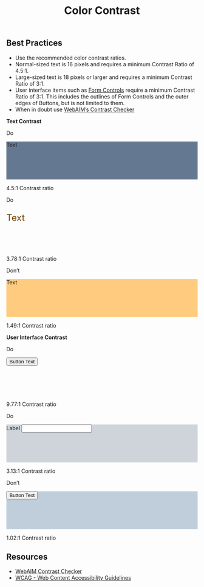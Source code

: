 ﻿---
title: Color Contrast
summary: Color Contrast is the contrast ratio between colors.
tags: color, contrast
layout: guide
eleventyNavigation:
  key: Color Contrast
  parent: Accessibility
  order: 3
  excerpt: Color Contrast is the contrast ratio between two colors.
  img: /img/illustrations/illus-color-contrast.svg
---

## Best Practices

- Use the recommended color contrast ratios.
- Normal-sized text is 16 pixels and requires a minimum Contrast Ratio of 4.5:1.
- Large-sized text is 18 pixels or larger and requires a minimum Contrast Ratio of 3:1.
- User interface items such as [Form Controls](/form-controls/) require a minimum Contrast Ratio of 3:1. This includes the outlines of Form Controls and the outer edges of Buttons, but is not limited to them.
- When in doubt use <a href="https://webaim.org/resources/contrastchecker/" target="_blank">WebAIM’s Contrast Checker</a>

**Text Contrast**

<div class="row">
  <div class="col-12 col-md-6 col-lg-4">
    <div class="card border-0">
      <div class="card-header rounded-top border-0 py-2 bg-success">
        <p class="mb-0 text-white">
          <span class="fas fa-check"></span> Do
        </p>
      </div>
      <div class="card-body d-flex flex-column justify-content-center align-items-center text-white" style="height: 100px; background-color: #657892!important;">
        <p class="mb-0 text-center">Text</p>
      </div>
      <div class="card-body">
        <p class="mb-0 font-weight-bold"><span class="fas fa-check text-success"></span> 4.5:1 Contrast ratio</p>
      </div>
    </div>
  </div>
  <div class="col-12 col-md-6 col-lg-4">
    <div class="card border-0">
      <div class="card-header rounded-top border-0 py-2 bg-success">
        <p class="mb-0 text-white">
          <span class="fas fa-check"></span> Do
        </p>
      </div>
      <div class="card-body d-flex flex-column justify-content-center align-items-center bg-secondary text-white" style="height: 100px; font-size: 24px; color: #734500!important;">
        <p class="mb-0 text-center text-secondary-90">Text</p>
      </div>
      <div class="card-body">
        <p class="mb-0 font-weight-bold"><span class="fas fa-check text-success"></span> 3.78:1 Contrast ratio</p>
      </div>
    </div>
  </div>
  <div class="col-12 col-md-6 col-lg-4">
    <div class="card border-0">
      <div class="card-header rounded-top border-0 py-2 bg-danger">
        <p class="mb-0 text-white">
          <span class="fas fa-times"></span> Don’t
        </p>
      </div>
      <div class="card-body d-flex flex-column justify-content-center align-items-center bg-black text-white" style="height: 100px; background-color: #FECB7F!important;">
        <p class="mb-0 text-center">Text</p>
      </div>
      <div class="card-body">
        <p class="mb-0 font-weight-bold"><span class="fas fa-times text-danger"></span> 1.49:1 Contrast ratio</p>
      </div>
    </div>
  </div>
</div>

**User Interface Contrast**

<div class="row">
  <div class="col-12 col-md-6 col-lg-4">
    <div class="card border-0">
      <div class="card-header rounded-top border-0 py-2 bg-success">
        <p class="mb-0 text-white">
          <span class="fas fa-check"></span> Do
        </p>
      </div>
      <div class="card-body d-flex flex-column justify-content-center align-items-center bg-black text-white" style="height: 100px;">
        <p class="mb-0 text-center">
          <button type="button" class="btn btn-secondary">Button Text</button>
        </p>
      </div>
      <div class="card-body">
        <p class="mb-0 font-weight-bold"><span class="fas fa-check text-success"></span> 9.77:1 Contrast ratio</p>
      </div>
    </div>
  </div>
  <div class="col-12 col-md-6 col-lg-4">
    <div class="card border-0">
      <div class="card-header rounded-top border-0 py-2 bg-success">
        <p class="mb-0 text-white">
          <span class="fas fa-check"></span> Do
        </p>
      </div>
      <div class="card-body d-flex flex-column justify-content-center align-items-center bg-black" style="height: 100px; background-color: #CED4DA!important;">
        <div class="form-group mb-0">
          <label for="colorTest1" class="label">
            <span class="fas fa-asterisk text-danger"></span>
            Label</label>
          <input id="colorTest1" type="text" class="form-control">
        </div>
      </div>
      <div class="card-body">
        <p class="mb-0 font-weight-bold"><span class="fas fa-check text-success"></span> 3.13:1 Contrast ratio</p>
      </div>
    </div>
  </div>
  <div class="col-12 col-md-6 col-lg-4">
    <div class="card border-0">
      <div class="card-header rounded-top border-0 py-2 bg-danger">
        <p class="mb-0 text-white">
          <span class="fas fa-times"></span> Don’t
        </p>
      </div>
      <div class="card-body d-flex flex-column justify-content-center align-items-center bg-black text-white" style="height: 100px; background-color: #C0CEDB!important;">
        <p class="mb-0 text-center">
          <button type="button" class="btn btn-warning">Button Text</button>
        </p>
      </div>
      <div class="card-body">
        <p class="mb-0 font-weight-bold"><span class="fas fa-times text-danger"></span> 1.02:1 Contrast ratio</p>
      </div>
    </div>
  </div>
</div>

## Resources
* <a href="https://webaim.org/resources/contrastchecker/" target="_blank">WebAIM Contrast Checker</a>
* <a href="https://www.w3.org/TR/WCAG21/" target="_blank">WCAG - Web Content Accessibility Guidelines</a>
